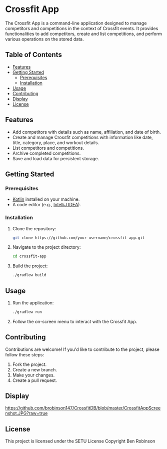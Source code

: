 # Crossfit App

The Crossfit App is a command-line application designed to manage competitors and competitions in the context of Crossfit events. It provides functionalities to add competitors, create and list competitions, and perform various operations on the stored data.

## Table of Contents

- [Features](#features)
- [Getting Started](#getting-started)
  - [Prerequisites](#prerequisites)
  - [Installation](#installation)
- [Usage](#usage)
- [Contributing](#contributing)
-  [Display](#display)
- [License](#license)

## Features

- Add competitors with details such as name, affiliation, and date of birth.
- Create and manage Crossfit competitions with information like date, title, category, place, and workout details.
- List competitors and competitions.
- Archive completed competitions.
- Save and load data for persistent storage.

## Getting Started

### Prerequisites

- [Kotlin](https://kotlinlang.org/) installed on your machine.
- A code editor (e.g., [IntelliJ IDEA](https://www.jetbrains.com/idea/)).

### Installation

1. Clone the repository:

    ```bash
    git clone https://github.com/your-username/crossfit-app.git
    ```

2. Navigate to the project directory:

    ```bash
    cd crossfit-app
    ```

3. Build the project:

    ```bash
    ./gradlew build
    ```

## Usage

1. Run the application:

    ```bash
    ./gradlew run
    ```

2. Follow the on-screen menu to interact with the Crossfit App.

## Contributing

Contributions are welcome! If you'd like to contribute to the project, please follow these steps:

1. Fork the project.
2. Create a new branch.
3. Make your changes.
4. Create a pull request.

## Display
https://github.com/brobinson147/CrossfitDB/blob/master/CrossfitAppScreenshot.JPG?raw=true

## License

This project is licensed under the SETU License
Copyright Ben Robinson


